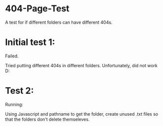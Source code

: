 # 404-Page-Test
A test for if different folders can have different 404s.

# Initial test 1:
  Failed.
  
  Tried putting different 404s in different folders. Unfortunately, did not work D:
  
# Test 2:
  Running:
  
  Using Javascript and pathname to get the folder, create unused .txt files so that the folders don't delete themseleves.

